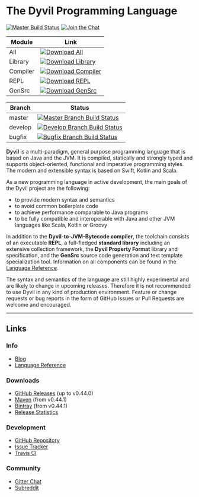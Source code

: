 # The Dyvil Programming Language

[![Master Build Status](https://travis-ci.org/Dyvil/Dyvil.svg?branch=master)](https://travis-ci.org/Dyvil/Dyvil)
[![Join the Chat](https://badges.gitter.im/Join%20Chat.svg)](https://gitter.im/Clashsoft/Dyvil?utm_source=badge&utm_medium=badge&utm_campaign=pr-badge&utm_content=badge)

| Module | Link |
|--------|------|
| All |  [![Download All](https://api.bintray.com/packages/dyvil/maven/dyvil/images/download.svg) ](https://bintray.com/dyvil/maven/dyvil/_latestVersion) |
| Library | [![Download Library](https://api.bintray.com/packages/dyvil/maven/library/images/download.svg) ](https://bintray.com/dyvil/maven/library/_latestVersion) |
| Compiler | [![Download Compiler](https://api.bintray.com/packages/dyvil/maven/compiler/images/download.svg) ](https://bintray.com/dyvil/maven/compiler/_latestVersion) |
| REPL | [![Download REPL](https://api.bintray.com/packages/dyvil/maven/repl/images/download.svg) ](https://bintray.com/dyvil/maven/repl/_latestVersion) |
| GenSrc | [![Download GenSrc](https://api.bintray.com/packages/dyvil/maven/gensrc/images/download.svg) ](https://bintray.com/dyvil/maven/gensrc/_latestVersion) |

| Branch | Status |
|--------|--------|
| master | [![Master Branch Build Status](https://travis-ci.org/Dyvil/Dyvil.svg?branch=master)](https://travis-ci.org/Dyvil/Dyvil) |
| develop | [![Develop Branch Build Status](https://travis-ci.org/Dyvil/Dyvil.svg?branch=develop)](https://travis-ci.org/Dyvil/Dyvil) |
| bugfix | [![Bugfix Branch Build Status](https://travis-ci.org/Dyvil/Dyvil.svg?branch=bugfix)](https://travis-ci.org/Dyvil/Dyvil) |

**Dyvil** is a multi-paradigm, general purpose programming language that is based on Java and the JVM.
It is compiled, statically and strongly typed and supports object-oriented, functional and imperative
programming styles. The modern and extensible syntax is based on Swift, Kotlin and Scala.

As a new programming language in active development, the main goals of the Dyvil project are the following:

- to provide modern syntax and semantics
- to avoid common boilerplate code
- to achieve performance comparable to Java programs
- to be fully compatible and interoperable with Java and other JVM languages like Scala, Kotlin or Groovy

In addition to the **Dyvil-to-JVM-Bytecode compiler**, the toolchain consists of an executable **REPL**, a full-fledged
**standard library** including an extensive collection framework, the **Dyvil Property Format** library and
specification, and the **GenSrc** source code generation and text template specialization tool. Information on all
components can be found in the [Language Reference][1].

The syntax and semantics of the language are still highly experimental and are likely to change in upcoming
releases. Therefore it is not recommended to use Dyvil in any kind of production environment.
Feature or change requests or bug reports in the form of GitHub Issues or Pull Requests are welcome and encouraged.

---

## Links

### Info

- [Blog](http://dyvil.github.io/)
- [Language Reference][1]

### Downloads

- [GitHub Releases](https://github.com/Dyvil/Dyvil/releases) (up to v0.44.0)
- [Maven](https://mvnrepository.com/artifact/org.dyvil) (from v0.44.1)
- [Bintray](https://bintray.com/dyvil/maven) (from v0.44.1)
- [Release Statistics](https://docs.google.com/spreadsheets/d/13imk47mUlV9nbi2fsGAXuUr1f3cOdWhTyi_AoKlIgqA/edit?usp=sharing)

### Development

- [GitHub Repository](https://github.com/Dyvil/Dyvil)
- [Issue Tracker](https://github.com/Dyvil/Dyvil/issues)
- [Travis CI](https://travis-ci.org/Dyvil/Dyvil)

### Community

- [Gitter Chat](https://gitter.im/Clashsoft/Dyvil)
- [Subreddit](https://www.reddit.com/r/Dyvil/)

[1]: https://dyvil.gitbooks.io/dyvil-language-reference/content/
